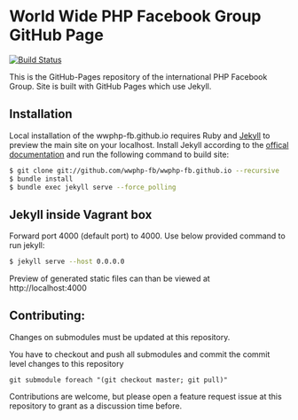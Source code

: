 # World Wide PHP Facebook Group GitHub Page

[![Build Status](https://travis-ci.org/wwphp-fb/wwphp-fb.github.io.png?branch=master)](https://travis-ci.org/wwphp-fb/wwphp-fb.github.io)

This is the GitHub-Pages repository of the international PHP Facebook Group. Site is built with GitHub Pages which use
Jekyll.

## Installation

Local installation of the wwphp-fb.github.io requires Ruby and [Jekyll][jekyll] to preview the main site on your localhost.
Install Jekyll according to the [offical documentation](http://jekyllrb.com/docs/installation/) and run the following command to build site:

```bash
$ git clone git://github.com/wwphp-fb/wwphp-fb.github.io --recursive
$ bundle install
$ bundle exec jekyll serve --force_polling
```

## Jekyll inside Vagrant box

Forward port 4000 (default port) to 4000. Use below provided command to run jekyll:

```bash
$ jekyll serve --host 0.0.0.0
```

Preview of generated static files can than be viewed at http://localhost:4000

## Contributing:

Changes on submodules must be updated at this repository.

You have to checkout and push all submodules and commit the commit level changes to this repository

`git submodule foreach "(git checkout master; git pull)"`

Contributions are welcome, but please open a feature request issue at this repository to grant as a discussion time before.

[jekyll]: http://jekyllrb.com/
